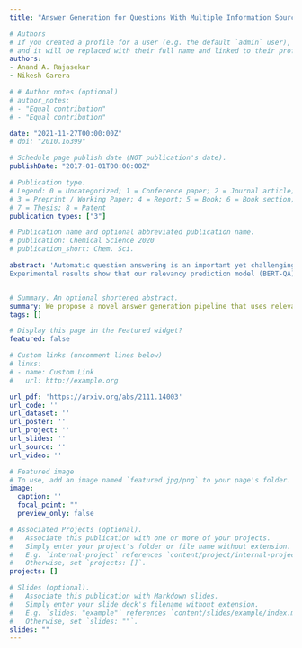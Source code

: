 ```yaml
---
title: "Answer Generation for Questions With Multiple Information Sources in E-Commerce"

# Authors
# If you created a profile for a user (e.g. the default `admin` user), write the username (folder name) here 
# and it will be replaced with their full name and linked to their profile.
authors:
- Anand A. Rajasekar
- Nikesh Garera

# # Author notes (optional)
# author_notes:
# - "Equal contribution"
# - "Equal contribution"

date: "2021-11-27T00:00:00Z"
# doi: "2010.16399"

# Schedule page publish date (NOT publication's date).
publishDate: "2017-01-01T00:00:00Z"

# Publication type.
# Legend: 0 = Uncategorized; 1 = Conference paper; 2 = Journal article;
# 3 = Preprint / Working Paper; 4 = Report; 5 = Book; 6 = Book section;
# 7 = Thesis; 8 = Patent
publication_types: ["3"]

# Publication name and optional abbreviated publication name.
# publication: Chemical Science 2020
# publication_short: Chem. Sci.

abstract: 'Automatic question answering is an important yet challenging task in E-commerce given the millions of questions posted by users about the product that they are interested in purchasing. Hence, there is a great demand for automatic answer generation systems that provide quick responses using related information about the product. There are three sources of knowledge available for answering a user posted query, they are reviews, duplicate or similar questions, and specifications. Effectively utilizing these information sources will greatly aid us in answering complex questions. However, there are two main challenges present in exploiting these sources: (i) The presence of irrelevant information and (ii) the presence of ambiguity of sentiment present in reviews and similar questions. Through this work we propose a novel pipeline (MSQAP) that utilizes the rich information present in the aforementioned sources by separately performing relevancy and ambiguity prediction before generating a response.
Experimental results show that our relevancy prediction model (BERT-QA) outperforms all other variants and has an improvement of 12.36% in F1 score compared to the BERT-base baseline. Our generation model (T5-QA) outperforms the baselines in all content preservation metrics such as BLEU, ROUGE and has an average improvement of 35.02% in ROUGE and 198.75% in BLEU compared to the highest performing baseline (HSSC-q). Human evaluation of our pipeline shows us that our method has an overall improvement in accuracy of 30.7% over the generation model (T5-QA), resulting in our full pipeline-based approach (MSQAP) providing more accurate answers. To the best of our knowledge, this is the first work in the e-commerce domain that automatically generates natural language answers combining the information present in diverse sources such as specifications, similar questions, and reviews data.'


# Summary. An optional shortened abstract.
summary: We propose a novel answer generation pipeline that uses relevant information from multiple data sources of a product.
tags: []

# Display this page in the Featured widget?
featured: false

# Custom links (uncomment lines below)
# links:
# - name: Custom Link
#   url: http://example.org

url_pdf: 'https://arxiv.org/abs/2111.14003'
url_code: ''
url_dataset: ''
url_poster: ''
url_project: ''
url_slides: ''
url_source: ''
url_video: ''

# Featured image
# To use, add an image named `featured.jpg/png` to your page's folder. 
image:
  caption: ''
  focal_point: ""
  preview_only: false

# Associated Projects (optional).
#   Associate this publication with one or more of your projects.
#   Simply enter your project's folder or file name without extension.
#   E.g. `internal-project` references `content/project/internal-project/index.md`.
#   Otherwise, set `projects: []`.
projects: []

# Slides (optional).
#   Associate this publication with Markdown slides.
#   Simply enter your slide deck's filename without extension.
#   E.g. `slides: "example"` references `content/slides/example/index.md`.
#   Otherwise, set `slides: ""`.
slides: ""
---
```


<!-- {{% callout note %}}
Click the *Cite* button above to demo the feature to enable visitors to import publication metadata into their reference management software.
{{% /callout %}}

{{% callout note %}}
Create your slides in Markdown - click the *Slides* button to check out the example.
{{% /callout %}}

Supplementary notes can be added here, including [code, math, and images](https://wowchemy.com/docs/writing-markdown-latex/). -->
